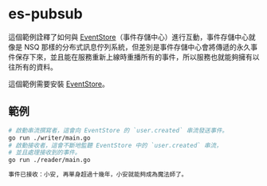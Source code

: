 # es-pubsub

這個範例詮釋了如何與 [EventStore](https://geteventstore.com/)（事件存儲中心）進行互動，事件存儲中心就像是 NSQ 那樣的分布式訊息佇列系統，但差別是事件存儲中心會將傳遞的永久事件保存下來，並且能在服務重新上線時重播所有的事件，所以服務也就能夠擁有以往所有的資料。

這個範例需要安裝 [EventStore](https://geteventstore.com/)。

## 範例

```bash
# 啟動串流撰寫者，這會向 EventStore 的 `user.created` 串流發送事件。
go run ./writer/main.go
# 啟動接收者，這會不斷地監聽 EventStore 中的 `user.created` 串流，
# 並且處理接收到的事件。
go run ./reader/main.go
```

```bash
事件已接收：小安, 再單身超過十幾年，小安就能夠成為魔法師了。
```